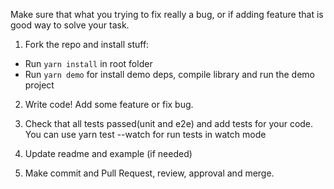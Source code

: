 Make sure that what you trying to fix really a bug, or if adding feature that is good way to solve your task.

1. Fork the repo and install stuff:
 - Run `yarn install` in root folder
 - Run `yarn demo` for install demo deps, compile library and run the demo project
2. Write code! Add some feature or fix bug.

3. Check that all tests passed(unit and e2e) and add tests for your code.
You can use yarn test --watch for run tests in watch mode

4. Update readme and example (if needed)

5. Make commit and Pull Request, review, approval and merge.
